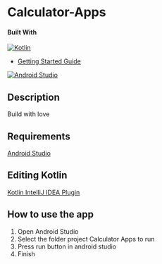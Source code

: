 # Calculator-Apps

#### Built With

[![Kotlin](https://img.shields.io/badge/Kotlin-0095D5?&style=for-the-badge&logo=kotlin&logoColor=white)](https://kotlinlang.org/)
 * [Getting Started Guide](https://kotlinlang.org/docs/tutorials/getting-started.html)


[![Android Studio](https://img.shields.io/badge/Android--Studio-4.1.1-green)](https://developer.android.com/studio/install?hl=id)

## Description
Build with love

## Requirements

<a href="https://developer.android.com/studio?hl=id&gclid=Cj0KCQiAh4j-BRCsARIsAGeV12AGBB7D_rYGMBD5Lb9_cJuT3Ny_feW-cFm2Cb582-avOB92-fHmjPEaAjv3EALw_wcB&gclsrc=aw.ds">Android Studio</a>

## Editing Kotlin

[Kotlin IntelliJ IDEA Plugin](https://kotlinlang.org/docs/tutorials/getting-started.html)
 
 ## How to use the app

1. Open Android Studio
2. Select the folder project Calculator Apps to run
3. Press run button in android studio
4. Finish
